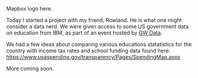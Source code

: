 Mapbox logo here.

Today I started a project with my friend, Rowland.  He is what one might consider a data nerd.  We were given access to some US government data on education from IBM, as part of an event hosted by [GW Data](https://www.facebook.com/GWDataScience/).

We had a few ideas about comparing various educations statatistics for the country with income tax rates and school funding data found here: https://www.usaspending.gov/transparency/Pages/SpendingMap.aspx

More coming soon.
